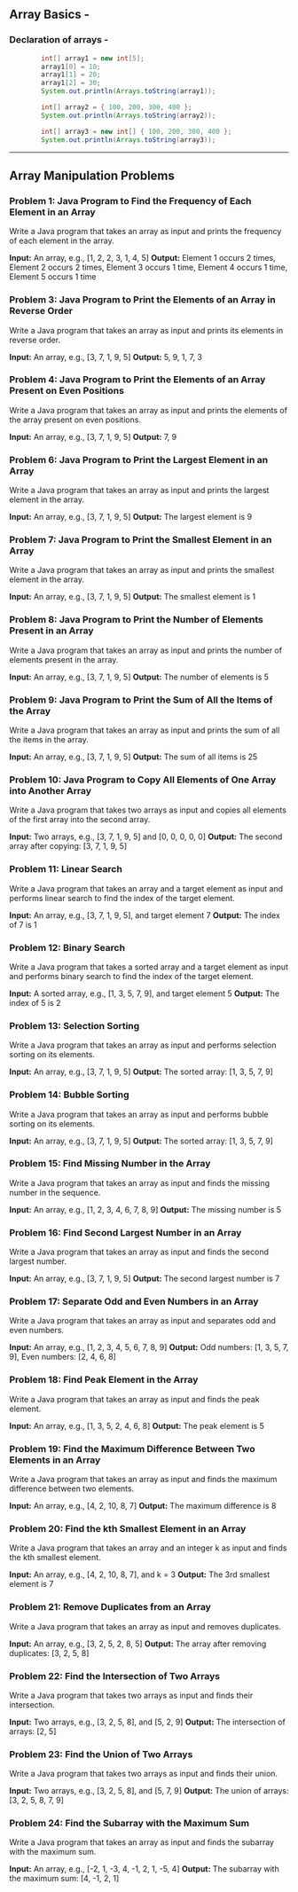 ## Array Basics - 

### Declaration of arrays - 
```java
		int[] array1 = new int[5];
		array1[0] = 10;
		array1[1] = 20;
		array1[2] = 30;
		System.out.println(Arrays.toString(array1));

		int[] array2 = { 100, 200, 300, 400 };
		System.out.println(Arrays.toString(array2));

		int[] array3 = new int[] { 100, 200, 300, 400 };
		System.out.println(Arrays.toString(array3));
```
---		
		
## Array Manipulation Problems

### Problem 1: Java Program to Find the Frequency of Each Element in an Array
Write a Java program that takes an array as input and prints the frequency of each element in the array.

**Input:** An array, e.g., [1, 2, 2, 3, 1, 4, 5]
**Output:** Element 1 occurs 2 times, Element 2 occurs 2 times, Element 3 occurs 1 time, Element 4 occurs 1 time, Element 5 occurs 1 time

### Problem 3: Java Program to Print the Elements of an Array in Reverse Order
Write a Java program that takes an array as input and prints its elements in reverse order.

**Input:** An array, e.g., [3, 7, 1, 9, 5]
**Output:** 5, 9, 1, 7, 3

### Problem 4: Java Program to Print the Elements of an Array Present on Even Positions
Write a Java program that takes an array as input and prints the elements of the array present on even positions.

**Input:** An array, e.g., [3, 7, 1, 9, 5]
**Output:** 7, 9

### Problem 6: Java Program to Print the Largest Element in an Array
Write a Java program that takes an array as input and prints the largest element in the array.

**Input:** An array, e.g., [3, 7, 1, 9, 5]
**Output:** The largest element is 9

### Problem 7: Java Program to Print the Smallest Element in an Array
Write a Java program that takes an array as input and prints the smallest element in the array.

**Input:** An array, e.g., [3, 7, 1, 9, 5]
**Output:** The smallest element is 1

### Problem 8: Java Program to Print the Number of Elements Present in an Array
Write a Java program that takes an array as input and prints the number of elements present in the array.

**Input:** An array, e.g., [3, 7, 1, 9, 5]
**Output:** The number of elements is 5

### Problem 9: Java Program to Print the Sum of All the Items of the Array
Write a Java program that takes an array as input and prints the sum of all the items in the array.

**Input:** An array, e.g., [3, 7, 1, 9, 5]
**Output:** The sum of all items is 25

### Problem 10: Java Program to Copy All Elements of One Array into Another Array
Write a Java program that takes two arrays as input and copies all elements of the first array into the second array.

**Input:** Two arrays, e.g., [3, 7, 1, 9, 5] and [0, 0, 0, 0, 0]
**Output:** The second array after copying: [3, 7, 1, 9, 5]

### Problem 11: Linear Search
Write a Java program that takes an array and a target element as input and performs linear search to find the index of the target element.

**Input:** An array, e.g., [3, 7, 1, 9, 5], and target element 7
**Output:** The index of 7 is 1

### Problem 12: Binary Search
Write a Java program that takes a sorted array and a target element as input and performs binary search to find the index of the target element.

**Input:** A sorted array, e.g., [1, 3, 5, 7, 9], and target element 5
**Output:** The index of 5 is 2

### Problem 13: Selection Sorting
Write a Java program that takes an array as input and performs selection sorting on its elements.

**Input:** An array, e.g., [3, 7, 1, 9, 5]
**Output:** The sorted array: [1, 3, 5, 7, 9]

### Problem 14: Bubble Sorting
Write a Java program that takes an array as input and performs bubble sorting on its elements.

**Input:** An array, e.g., [3, 7, 1, 9, 5]
**Output:** The sorted array: [1, 3, 5, 7, 9]

### Problem 15: Find Missing Number in the Array
Write a Java program that takes an array as input and finds the missing number in the sequence.

**Input:** An array, e.g., [1, 2, 3, 4, 6, 7, 8, 9]
**Output:** The missing number is 5

### Problem 16: Find Second Largest Number in an Array
Write a Java program that takes an array as input and finds the second largest number.

**Input:** An array, e.g., [3, 7, 1, 9, 5]
**Output:** The second largest number is 7

### Problem 17: Separate Odd and Even Numbers in an Array
Write a Java program that takes an array as input and separates odd and even numbers.

**Input:** An array, e.g., [1, 2, 3, 4, 5, 6, 7, 8, 9]
**Output:** Odd numbers: [1, 3, 5, 7, 9], Even numbers: [2, 4, 6, 8]

### Problem 18: Find Peak Element in the Array
Write a Java program that takes an array as input and finds the peak element.

**Input:** An array, e.g., [1, 3, 5, 2, 4, 6, 8]
**Output:** The peak element is 5

### Problem 19: Find the Maximum Difference Between Two Elements in an Array
Write a Java program that takes an array as input and finds the maximum difference between two elements.

**Input:** An array, e.g., [4, 2, 10, 8, 7]
**Output:** The maximum difference is 8

### Problem 20: Find the kth Smallest Element in an Array
Write a Java program that takes an array and an integer k as input and finds the kth smallest element.

**Input:** An array, e.g., [4, 2, 10, 8, 7], and k = 3
**Output:** The 3rd smallest element is 7

### Problem 21: Remove Duplicates from an Array
Write a Java program that takes an array as input and removes duplicates.

**Input:** An array, e.g., [3, 2, 5, 2, 8, 5]
**Output:** The array after removing duplicates: [3, 2, 5, 8]

### Problem 22: Find the Intersection of Two Arrays
Write a Java program that takes two arrays as input and finds their intersection.

**Input:** Two arrays, e.g., [3, 2, 5, 8], and [5, 2, 9]
**Output:** The intersection of arrays: [2, 5]

### Problem 23: Find the Union of Two Arrays
Write a Java program that takes two arrays as input and finds their union.

**Input:** Two arrays, e.g., [3, 2, 5, 8], and [5, 7, 9]
**Output:** The union of arrays: [3, 2, 5, 8, 7, 9]

### Problem 24: Find the Subarray with the Maximum Sum
Write a Java program that takes an array as input and finds the subarray with the maximum sum.

**Input:** An array, e.g., [-2, 1, -3, 4, -1, 2, 1, -5, 4]
**Output:** The subarray with the maximum sum: [4, -1, 2, 1]
